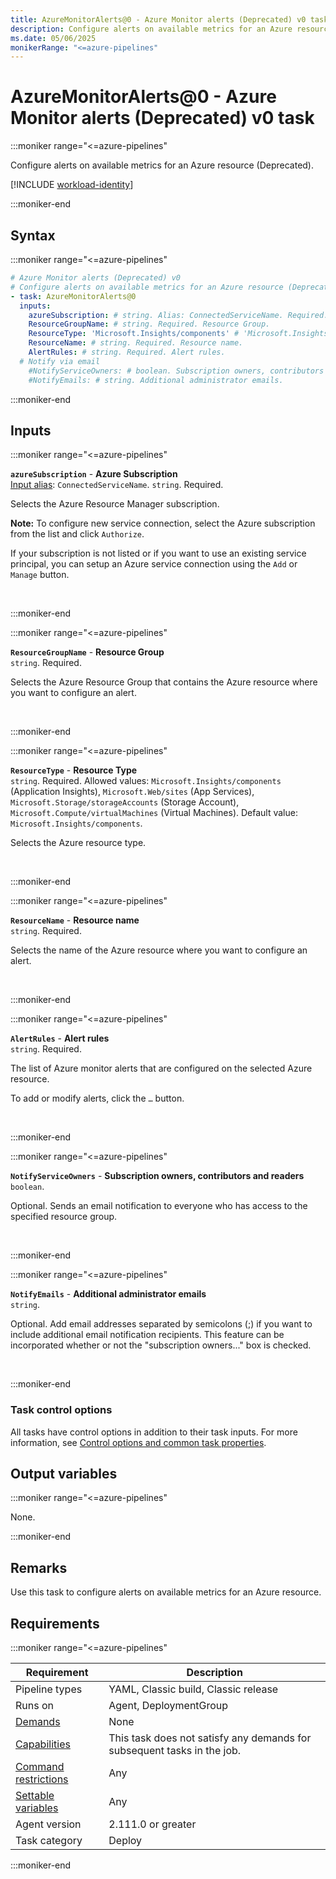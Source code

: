 ```yaml
---
title: AzureMonitorAlerts@0 - Azure Monitor alerts (Deprecated) v0 task
description: Configure alerts on available metrics for an Azure resource (Deprecated).
ms.date: 05/06/2025
monikerRange: "<=azure-pipelines"
---
```


# AzureMonitorAlerts@0 - Azure Monitor alerts (Deprecated) v0 task

<!-- :::description::: -->
:::moniker range="<=azure-pipelines"

<!-- :::editable-content name="description"::: -->
Configure alerts on available metrics for an Azure resource (Deprecated).

[!INCLUDE [workload-identity](./includes/workload-identity-not-supported.md)]
<!-- :::editable-content-end::: -->

:::moniker-end

<!-- :::description-end::: -->

<!-- :::syntax::: -->
## Syntax

:::moniker range="<=azure-pipelines"

```yaml
# Azure Monitor alerts (Deprecated) v0
# Configure alerts on available metrics for an Azure resource (Deprecated).
- task: AzureMonitorAlerts@0
  inputs:
    azureSubscription: # string. Alias: ConnectedServiceName. Required. Azure Subscription. 
    ResourceGroupName: # string. Required. Resource Group. 
    ResourceType: 'Microsoft.Insights/components' # 'Microsoft.Insights/components' | 'Microsoft.Web/sites' | 'Microsoft.Storage/storageAccounts' | 'Microsoft.Compute/virtualMachines'. Required. Resource Type. Default: Microsoft.Insights/components.
    ResourceName: # string. Required. Resource name. 
    AlertRules: # string. Required. Alert rules. 
  # Notify via email
    #NotifyServiceOwners: # boolean. Subscription owners, contributors and readers. 
    #NotifyEmails: # string. Additional administrator emails.
```

:::moniker-end

<!-- :::syntax-end::: -->

<!-- :::inputs::: -->
## Inputs

<!-- :::item name="azureSubscription"::: -->
:::moniker range="<=azure-pipelines"

**`azureSubscription`** - **Azure Subscription**<br>
[Input alias](index.md#what-are-task-input-aliases): `ConnectedServiceName`. `string`. Required.<br>
<!-- :::editable-content name="helpMarkDown"::: -->
Selects the Azure Resource Manager subscription.

**Note:** To configure new service connection, select the Azure subscription from the list and click `Authorize`.

If your subscription is not listed or if you want to use an existing service principal, you can setup an Azure service connection using the `Add` or `Manage` button.
<!-- :::editable-content-end::: -->
<br>

:::moniker-end
<!-- :::item-end::: -->
<!-- :::item name="ResourceGroupName"::: -->
:::moniker range="<=azure-pipelines"

**`ResourceGroupName`** - **Resource Group**<br>
`string`. Required.<br>
<!-- :::editable-content name="helpMarkDown"::: -->
Selects the Azure Resource Group that contains the Azure resource where you want to configure an alert.
<!-- :::editable-content-end::: -->
<br>

:::moniker-end
<!-- :::item-end::: -->
<!-- :::item name="ResourceType"::: -->
:::moniker range="<=azure-pipelines"

**`ResourceType`** - **Resource Type**<br>
`string`. Required. Allowed values: `Microsoft.Insights/components` (Application Insights), `Microsoft.Web/sites` (App Services), `Microsoft.Storage/storageAccounts` (Storage Account), `Microsoft.Compute/virtualMachines` (Virtual Machines). Default value: `Microsoft.Insights/components`.<br>
<!-- :::editable-content name="helpMarkDown"::: -->
Selects the Azure resource type.
<!-- :::editable-content-end::: -->
<br>

:::moniker-end
<!-- :::item-end::: -->
<!-- :::item name="ResourceName"::: -->
:::moniker range="<=azure-pipelines"

**`ResourceName`** - **Resource name**<br>
`string`. Required.<br>
<!-- :::editable-content name="helpMarkDown"::: -->
Selects the name of the Azure resource where you want to configure an alert.
<!-- :::editable-content-end::: -->
<br>

:::moniker-end
<!-- :::item-end::: -->
<!-- :::item name="AlertRules"::: -->
:::moniker range="<=azure-pipelines"

**`AlertRules`** - **Alert rules**<br>
`string`. Required.<br>
<!-- :::editable-content name="helpMarkDown"::: -->
The list of Azure monitor alerts that are configured on the selected Azure resource.

To add or modify alerts, click the `…` button.
<!-- :::editable-content-end::: -->
<br>

:::moniker-end
<!-- :::item-end::: -->
<!-- :::item name="NotifyServiceOwners"::: -->
:::moniker range="<=azure-pipelines"

**`NotifyServiceOwners`** - **Subscription owners, contributors and readers**<br>
`boolean`.<br>
<!-- :::editable-content name="helpMarkDown"::: -->
Optional. Sends an email notification to everyone who has access to the specified resource group.
<!-- :::editable-content-end::: -->
<br>

:::moniker-end
<!-- :::item-end::: -->
<!-- :::item name="NotifyEmails"::: -->
:::moniker range="<=azure-pipelines"

**`NotifyEmails`** - **Additional administrator emails**<br>
`string`.<br>
<!-- :::editable-content name="helpMarkDown"::: -->
Optional. Add email addresses separated by semicolons (;) if you want to include additional email notification recipients. This feature can be incorporated whether or not the "subscription owners..." box is checked.
<!-- :::editable-content-end::: -->
<br>

:::moniker-end
<!-- :::item-end::: -->

### Task control options

All tasks have control options in addition to their task inputs. For more information, see [Control options and common task properties](/azure/devops/pipelines/yaml-schema/steps-task#common-task-properties).
<!-- :::inputs-end::: -->

<!-- :::outputVariables::: -->
## Output variables

:::moniker range="<=azure-pipelines"

None.

:::moniker-end
<!-- :::outputVariables-end::: -->

<!-- :::remarks::: -->
<!-- :::editable-content name="remarks"::: -->
## Remarks

Use this task to configure alerts on available metrics for an Azure resource.
<!-- :::editable-content-end::: -->
<!-- :::remarks-end::: -->

<!-- :::examples::: -->
<!-- :::editable-content name="examples"::: -->
<!-- :::editable-content-end::: -->
<!-- :::examples-end::: -->

<!-- :::properties::: -->
## Requirements

:::moniker range="<=azure-pipelines"

| Requirement | Description |
|-------------|-------------|
| Pipeline types | YAML, Classic build, Classic release |
| Runs on | Agent, DeploymentGroup |
| [Demands](/azure/devops/pipelines/process/demands) | None |
| [Capabilities](/azure/devops/pipelines/agents/agents#capabilities) | This task does not satisfy any demands for subsequent tasks in the job. |
| [Command restrictions](/azure/devops/pipelines/security/templates#agent-logging-command-restrictions) | Any |
| [Settable variables](/azure/devops/pipelines/security/templates#agent-logging-command-restrictions) | Any |
| Agent version |  2.111.0 or greater |
| Task category | Deploy |

:::moniker-end
<!-- :::properties-end::: -->

<!-- :::see-also::: -->
<!-- :::editable-content name="seeAlso"::: -->
<!-- :::editable-content-end::: -->
<!-- :::see-also-end::: -->
